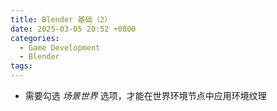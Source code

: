```yaml
---
title: Blender 基础（2）
date: 2025-03-05 20:52 +0800
categories:
  - Game Development
  - Blender
tags:
---
```

- 需要勾选 *场景世界* 选项，才能在世界环境节点中应用环境纹理